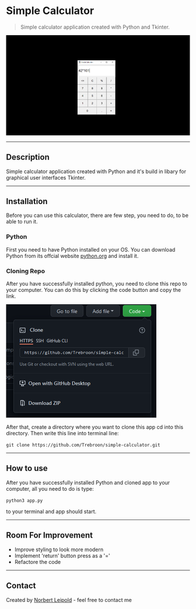 # Simple Calculator

>Simple calculator application created with Python and Tkinter.

![Calculator](./readme-imgs/calculator.png)

---

## Description

Simple calculator application created with Python and it's build in libary for graphical user interfaces Tkinter.

---

## Installation

Before you can use this calculator, there are few step, you need to do, to be able to run it. 

### Python

First you need to have Python installed on your OS. You can download Python from its offcial website [python.org](https://www.python.org/downloads/) and install it.

### Cloning Repo

After you have successfully installed python, you need to clone this repo to your computer. You can do this by clicking the code button and copy the link.

![Repo Coping](./readme-imgs/repo.png)

After that, create a directory where you want to clone this app cd into this directory. 
Then write this line into terminal line:

`git clone https://github.com/Trebroon/simple-calculator.git`

--- 

## How to use

After you have successfully installed Python and cloned app to your computer, all you need to do is type:

`python3 app.py`
 
to your terminal and app should start. 

---

## Room For Improvement

- Improve styling to look more modern
- Implement 'return' button press as a '='
- Refactore the code 

---

## Contact

Created by [Norbert Leipold](http://norbertleipold.com/) - feel free to contact me








